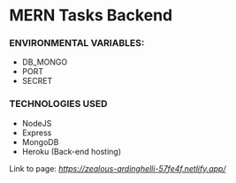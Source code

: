# MERN Tasks Backend 

### ENVIRONMENTAL VARIABLES:

- DB_MONGO
- PORT
- SECRET

### TECHNOLOGIES USED

- NodeJS
- Express
- MongoDB
- Heroku (Back-end hosting)

Link to page: _https://zealous-ardinghelli-57fe4f.netlify.app/_